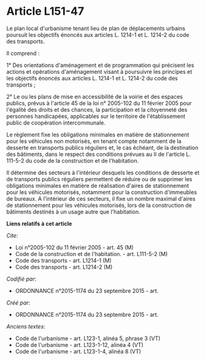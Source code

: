 # Article L151-47

Le plan local d'urbanisme tenant lieu de plan de déplacements urbains poursuit les objectifs énoncés aux articles L. 1214-1
et L. 1214-2 du code des transports.

Il comprend :

1° Des orientations d'aménagement et de programmation qui précisent les actions et opérations d'aménagement visant à
poursuivre les principes et les objectifs énoncés aux articles L. 1214-1 et L. 1214-2 du code des transports ;

2° Le ou les plans de mise en accessibilité de la voirie et des espaces publics, prévus à l'article 45 de la loi n° 2005-102
du 11 février 2005 pour l'égalité des droits et des chances, la participation et la citoyenneté des personnes handicapées,
applicables sur le territoire de l'établissement public de coopération intercommunale.

Le règlement fixe les obligations minimales en matière de stationnement pour les véhicules non motorisés, en tenant compte
notamment de la desserte en transports publics réguliers et, le cas échéant, de la destination des bâtiments, dans le respect
des conditions prévues au II de l'article L. 111-5-2 du code de la construction et de l'habitation.

Il détermine des secteurs à l'intérieur desquels les conditions de desserte et de transports publics réguliers permettent de
réduire ou de supprimer les obligations minimales en matière de réalisation d'aires de stationnement pour les véhicules
motorisés, notamment pour la construction d'immeubles de bureaux. A l'intérieur de ces secteurs, il fixe un nombre maximal
d'aires de stationnement pour les véhicules motorisés, lors de la construction de bâtiments destinés à un usage autre que
l'habitation.

**Liens relatifs à cet article**

_Cite_:

  - Loi n°2005-102 du 11 février 2005 - art. 45 (M)
  - Code de la construction et de l'habitation. - art. L111-5-2 (M)
  - Code des transports - art. L1214-1 (M)
  - Code des transports - art. L1214-2 (M)

_Codifié par_:

  - ORDONNANCE n°2015-1174 du 23 septembre 2015 - art.

_Créé par_:

  - ORDONNANCE n°2015-1174 du 23 septembre 2015 - art.

_Anciens textes_:

  - Code de l'urbanisme - art. L123-1, alinéa 5, phrase 3 (VT)
  - Code de l'urbanisme - art. L123-1-12, alinéa 4 (VT)
  - Code de l'urbanisme - art. L123-1-4, alinéa 8 (VT)
